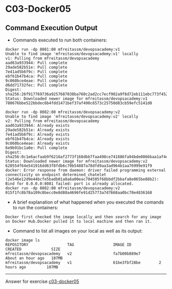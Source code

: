 # C03-Docker05

## Command Execution Output
- Commands executed to run both containers:
```
docker run -dp 8081:80 mfreitassm/devopsacademy:v1
Unable to find image 'mfreitassm/devopsacademy:v1' locally
v1: Pulling from mfreitassm/devopsacademy
aad63a933944: Pull complete 
29ade582b51e: Pull complete 
7e41ad5b6f9c: Pull complete 
ebf61b47b4ca: Pull complete 
9c060bce4eae: Pull complete 
d6dd71732fec: Pull complete 
Digest: sha256:26f917769736a9257687038ba760c2ad2cc7ecf902a9f8d72eb111ebc773f452
Status: Downloaded newer image for mfreitassm/devopsacademy:v1
780676bbe522bbdec6b4fdd1471bef37af490c6573c25750d83cb59efc5141d0

docker run -dp 8082:80 mfreitassm/devopsacademy:v2
Unable to find image 'mfreitassm/devopsacademy:v2' locally
v2: Pulling from mfreitassm/devopsacademy
aad63a933944: Already exists 
29ade582b51e: Already exists 
7e41ad5b6f9c: Already exists 
ebf61b47b4ca: Already exists 
9c060bce4eae: Already exists 
6e9b91bc1a0e: Pull complete 
Digest: sha256:0c1e6acfaab9f6216af2773f168dbb7faa498ce741886fa94bde0866baa1af4e
Status: Downloaded newer image for mfreitassm/devopsacademy:v2
620554f64e541916dd63f8fdb6c70b54887a78dfd9aa3ad964b1aa76999e91f9
docker: Error response from daemon: driver failed programming external connectivity on endpoint determined_chatelet (2e546e12d9e44bcfe5badb01a8a6a00eac704505f68bbdf2bbafa8e065be88b2): Bind for 0.0.0.0:8081 failed: port is already allocated.
docker run -dp 8082:80 mfreitassm/devopsacademy:v2
015f1fc8b78a109c8becc0e8d88a4696fe91d25773a7d7668aa0bc70e4836168
```

- A brief explanation of what happened when you executed the comands to run the containers:
```
Docker first checked the image locally and then search for any image on Docker Hub.Docker pulled it to local machine and then ran it.

```

- Command to list all images on your local as well as its output:
```
docker image ls
REPOSITORY                 TAG                 IMAGE ID            CREATED             SIZE
mfreitassm/devopsacademy   v2                  fa7b00b889e7        About an hour ago   107MB
mfreitassm/devopsacademy   v1                  61be3fbf28be        2 hours ago         107MB
```
***
Answer for exercise [c03-docker05](https://github.com/devopsacademyau/academy/blob/af3225a3436f263164e8daebc6bbd1ef3122b900/classes/03class/exercises/c03-docker05/README.md)